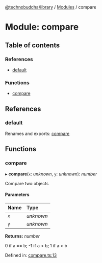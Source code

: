 [@technobuddha/library](../..) / [Modules](../Modules.md) / compare

# Module: compare

## Table of contents

### References

- [default](compare.md#default)

### Functions

- [compare](compare.md#compare)

## References

### default

Renames and exports: [compare](compare.md#compare)

## Functions

### compare

▸ **compare**(`x`: *unknown*, `y`: *unknown*): *number*

Compare two objects

#### Parameters

| Name | Type |
| :------ | :------ |
| `x` | *unknown* |
| `y` | *unknown* |

**Returns:** *number*

0 if a == b; -1 if a < b; 1 if a > b

Defined in: [compare.ts:13](../../src/compare.ts#L13)
